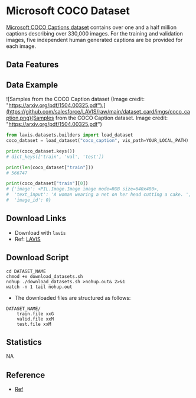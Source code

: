 # Microsoft COCO Dataset

[Microsoft COCO Captions dataset](https://github.com/tylin/coco-caption) contains over one and a half million captions describing over 330,000 images. For the training and validation images, five independent human generated captions are be provided for each image.


## Data Features

## Data Example

![Samples from the COCO Caption dataset (Image credit: "https://arxiv.org/pdf/1504.00325.pdf").](https://github.com/salesforce/LAVIS/raw/main/dataset_card/imgs/coco_caption.png)(Samples from the COCO Caption dataset. Image credit: "https://arxiv.org/pdf/1504.00325.pdf")

```python
from lavis.datasets.builders import load_dataset
coco_dataset = load_dataset("coco_caption", vis_path=YOUR_LOCAL_PATH)

print(coco_dataset.keys())
# dict_keys(['train', 'val', 'test'])

print(len(coco_dataset["train"]))
# 566747

print(coco_dataset["train"][0])
# {'image': <PIL.Image.Image image mode=RGB size=640x480>,
#  'text_input': 'A woman wearing a net on her head cutting a cake. ',
#  'image_id': 0}
```

## Download Links

- Download with `lavis`
- Ref: [LAVIS](https://opensource.salesforce.com/LAVIS//latest/getting_started.html#auto-downloading-and-loading-datasets)

## Download Script

```shell
cd DATASET_NAME
chmod +x download_datasets.sh
nohup ./download_datasets.sh >nohup.out& 2>&1
watch -n 1 tail nohup.out
```

- The downloaded files are structured as follows:

```
DATASET_NAME/
    train.file xxG
    valid.file xxM
    test.file xxM
```

## Statistics

NA

## Reference

- [Ref](https://github.com/salesforce/LAVIS/blob/main/dataset_card/coco_caption.md)